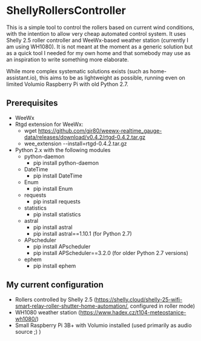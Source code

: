 # ShellyRollersController

This is a simple tool to control the rollers based on current wind conditions, with the intention to allow very cheap automated control system. It uses Shelly 2.5 roller controller and WeeWx-based weather station (currently I am using WH1080). It is not meant at the moment as a generic solution but as a quick tool I needed for my own home and that somebody may use as an inspiration to write something more elaborate.

While more complex systematic solutions exists (such as home-assistant.io), this aims to be as lightweight as possible, running even on limited Volumio Raspberry Pi with old Python 2.7.

## Prerequisites

* WeeWx
* Rtgd extension for WeeWx:
  * wget https://github.com/gjr80/weewx-realtime_gauge-data/releases/download/v0.4.2/rtgd-0.4.2.tar.gz
  * wee_extension --install=rtgd-0.4.2.tar.gz
* Python 2.x with the following modules
  * python-daemon
    * pip install python-daemon
  * DateTime
    * pip install DateTime
  * Enum
    * pip install Enum
  * requests
    * pip install requests
  * statistics
    * pip install statistics
  * astral
    * pip install astral
    * pip install astral==1.10.1 (for Python 2.7)
  * APscheduler
    * pip install APscheduler
    * pip install APScheduler==3.2.0 (for older Python 2.7 versions)
  * ephem
    * pip install ephem

## My current configuration

* Rollers controlled by Shelly 2.5 (https://shelly.cloud/shelly-25-wifi-smart-relay-roller-shutter-home-automation/, configured in roller mode)
* WH1080 weather station (https://www.hadex.cz/t104-meteostanice-wh1080/)
* Small Raspberry Pi 3B+ with Volumio installed (used primarily as audio source ;) )
